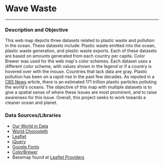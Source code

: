 # Wave Waste
----
### Description and Objective

This web map depicts three datasets related to plastic waste and pollution in the ocean. These datasets include: Plastic waste emitted into the ocean, plastic waste generation, and plastic waste exports. Each of these datasets are based on amounts generated from each country per capita. Color Brewer was used for the web map's color schemes. Each dataset uses a different color scheme, with values shown in the legend or if a country is hovered over with the mouse. Countries that lack data are gray. 
Plastic pollution has been on a rapid rise in the past few decades. As repoted in a [CBS News](https://www.cbsnews.com/news/ocean-pollution-plastic-particles-microplastic-unprecedented-level-scientists-warn/) article, there is an estimated 171 trillion plastic particles polluting the world's oceans. The objective of this map with multiple datasets is to give a spatial sense of where these issues are most prominent, and to raise awareness for this issue. Overall, this project seeks to work towards a cleaner ocean and planet.

### Data Sources/Libraries

- [Our World in Data](https://ourworldindata.org/plastic-pollution)
- [World Choropleth](https://hub.arcgis.com/datasets/esri::world-countries-generalized/explore?location=-0.000000%2C0.000000%2C2.00)
- [Leaflet](https://leafletjs.com/)
- [jQuery](https://jquery.com/)
- [Google Fonts](https://developers.google.com/fonts)
- [ColorBrewer](https://colorbrewer2.org/#type=sequential&scheme=BuGn&n=3)
- Basemap found at [Leaflet Providers](https://leaflet-extras.github.io/leaflet-providers/preview/)
